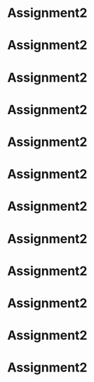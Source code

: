 # Assignment2
# Assignment2
# Assignment2
# Assignment2
# Assignment2
# Assignment2
# Assignment2
# Assignment2
# Assignment2
# Assignment2
# Assignment2
# Assignment2
